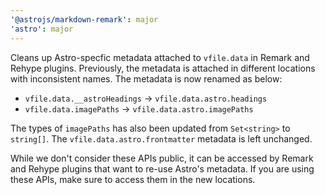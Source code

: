 ```yaml
---
'@astrojs/markdown-remark': major
'astro': major
---
```


Cleans up Astro-specfic metadata attached to `vfile.data` in Remark and Rehype plugins. Previously, the metadata is attached in different locations with inconsistent names. The metadata is now renamed as below:

- `vfile.data.__astroHeadings` -> `vfile.data.astro.headings`
- `vfile.data.imagePaths` -> `vfile.data.astro.imagePaths`

The types of `imagePaths` has also been updated from `Set<string>` to `string[]`. The `vfile.data.astro.frontmatter` metadata is left unchanged.

While we don't consider these APIs public, it can be accessed by Remark and Rehype plugins that want to re-use Astro's metadata. If you are using these APIs, make sure to access them in the new locations.
